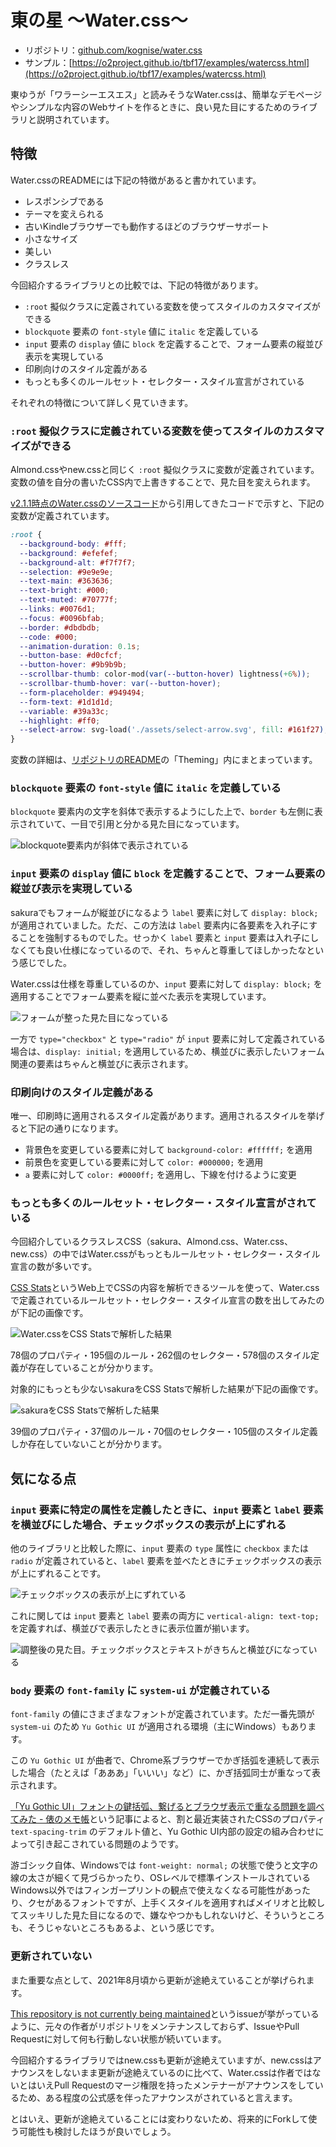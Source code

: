 # 東の星 ～Water.css～

- リポジトリ：[github.com/kognise/water.css](https://github.com/kognise/water.css)
- サンプル：[https://o2project.github.io/tbf17/examples/watercss.html](https://o2project.github.io/tbf17/examples/watercss.html)

東ゆうが「ワラーシーエスエス」と読みそうなWater.cssは、簡単なデモページやシンプルな内容のWebサイトを作るときに、良い見た目にするためのライブラリと説明されています。

## 特徴

Water.cssのREADMEには下記の特徴があると書かれています。

- レスポンシブである
- テーマを変えられる
- 古いKindleブラウザーでも動作するほどのブラウザーサポート
- 小さなサイズ
- 美しい
- クラスレス

今回紹介するライブラリとの比較では、下記の特徴があります。

- `:root` 擬似クラスに定義されている変数を使ってスタイルのカスタマイズができる
- `blockquote` 要素の `font-style` 値に `italic` を定義している
- `input` 要素の `display` 値に `block` を定義することで、フォーム要素の縦並び表示を実現している
- 印刷向けのスタイル定義がある
- もっとも多くのルールセット・セレクター・スタイル宣言がされている

それぞれの特徴について詳しく見ていきます。

### `:root` 擬似クラスに定義されている変数を使ってスタイルのカスタマイズができる

Almond.cssやnew.cssと同じく `:root` 擬似クラスに変数が定義されています。変数の値を自分の書いたCSS内で上書きすることで、見た目を変えられます。

[v2.1.1時点のWater.cssのソースコード](https://github.com/kognise/water.css/blob/2.1.1/src/variables-light.css)から引用してきたコードで示すと、下記の変数が定義されています。

```css
:root {
  --background-body: #fff;
  --background: #efefef;
  --background-alt: #f7f7f7;
  --selection: #9e9e9e;
  --text-main: #363636;
  --text-bright: #000;
  --text-muted: #70777f;
  --links: #0076d1;
  --focus: #0096bfab;
  --border: #dbdbdb;
  --code: #000;
  --animation-duration: 0.1s;
  --button-base: #d0cfcf;
  --button-hover: #9b9b9b;
  --scrollbar-thumb: color-mod(var(--button-hover) lightness(+6%));
  --scrollbar-thumb-hover: var(--button-hover);
  --form-placeholder: #949494;
  --form-text: #1d1d1d;
  --variable: #39a33c;
  --highlight: #ff0;
  --select-arrow: svg-load('./assets/select-arrow.svg', fill: #161f27);
}
```

変数の詳細は、[リポジトリのREADME](https://github.com/kognise/water.css?tab=readme-ov-file#theming)の「Theming」内にまとまっています。

### `blockquote` 要素の `font-style` 値に `italic` を定義している

`blockquote` 要素内の文字を斜体で表示するようにした上で、`border` も左側に表示されていて、一目で引用と分かる見た目になっています。

![blockquote要素内が斜体で表示されている](./images/east/blockquote_italic.png)

### `input` 要素の `display` 値に `block` を定義することで、フォーム要素の縦並び表示を実現している

sakuraでもフォームが縦並びになるよう `label` 要素に対して `display: block;` が適用されていました。ただ、この方法は `label` 要素内に各要素を入れ子にすることを強制するものでした。せっかく `label` 要素と `input` 要素は入れ子にしなくても良い仕様になっているので、それ、ちゃんと尊重してほしかったなという感じでした。

Water.cssは仕様を尊重しているのか、`input` 要素に対して `display: block;` を適用することでフォーム要素を縦に並べた表示を実現しています。

![フォームが整った見た目になっている](./images/east/form.png)

一方で `type="checkbox"` と `type="radio"` が `input` 要素に対して定義されている場合は、`display: initial;` を適用しているため、横並びに表示したいフォーム関連の要素はちゃんと横並びに表示されます。

### 印刷向けのスタイル定義がある

唯一、印刷時に適用されるスタイル定義があります。適用されるスタイルを挙げると下記の通りになります。

- 背景色を変更している要素に対して `background-color: #ffffff;` を適用
- 前景色を変更している要素に対して `color: #000000;` を適用
- `a` 要素に対して `color: #0000ff;` を適用し、下線を付けるように変更

### もっとも多くのルールセット・セレクター・スタイル宣言がされている

今回紹介しているクラスレスCSS（sakura、Almond.css、Water.css、new.css）の中ではWater.cssがもっともルールセット・セレクター・スタイル宣言の数が多いです。

[CSS Stats](https://cssstats.com/)というWeb上でCSSの内容を解析できるツールを使って、Water.cssで定義されているルールセット・セレクター・スタイル宣言の数を出してみたのが下記の画像です。

![Water.cssをCSS Statsで解析した結果](./images/east/water_cssstats.png)

78個のプロパティ・195個のルール・262個のセレクター・578個のスタイル定義が存在していることが分かります。

対象的にもっとも少ないsakuraをCSS Statsで解析した結果が下記の画像です。

![sakuraをCSS Statsで解析した結果](./images/east/sakura_cssstats.png)

39個のプロパティ・37個のルール・70個のセレクター・105個のスタイル定義しか存在していないことが分かります。

## 気になる点

### `input` 要素に特定の属性を定義したときに、`input` 要素と `label` 要素を横並びにした場合、チェックボックスの表示が上にずれる

他のライブラリと比較した際に、`input` 要素の `type` 属性に `checkbox` または `radio` が定義されていると、`label` 要素を並べたときにチェックボックスの表示が上にずれることです。

![チェックボックスの表示が上にずれている](./images/east/input_checkbox_label.png)

これに関しては `input` 要素と `label` 要素の両方に `vertical-align: text-top;` を定義すれば、横並びで表示したときに表示位置が揃います。

![調整後の見た目。チェックボックスとテキストがきちんと横並びになっている](./images/east/checkbox_and_text_align.png)

### `body` 要素の `font-family` に `system-ui` が定義されている

`font-family` の値にさまざまなフォントが定義されています。ただ一番先頭が `system-ui` のため `Yu Gothic UI` が適用される環境（主にWindows）もあります。

この `Yu Gothic UI` が曲者で、Chrome系ブラウザーでかぎ括弧を連続して表示した場合（たとえば「あああ」「いいい」など）に、かぎ括弧同士が重なって表示されます。

[「Yu Gothic UI」フォントの鍵括弧、繋げるとブラウザ表示で重なる問題を調べてみた - 俵のメモ帳](https://tawara-memo.hatenablog.com/entry/2024/10/12/174432)という記事によると、割と最近実装されたCSSのプロパティ `text-spacing-trim` のデフォルト値と、Yu Gothic UI内部の設定の組み合わせによって引き起こされている問題のようです。

游ゴシック自体、Windowsでは `font-weight: normal;` の状態で使うと文字の線の太さが細くて見づらかったり、OSレベルで標準インストールされているWindows以外ではフィンガープリントの観点で使えなくなる可能性があったり、クセがあるフォントですが、上手くスタイルを適用すればメイリオと比較してスッキリした見た目になるので、嫌なやつかもしれないけど、そういうところも、そうじゃないところもあるよ、という感じです。

### 更新されていない

また重要な点として、2021年8月頃から更新が途絶えていることが挙げられます。

[This repository is not currently being maintained](https://github.com/kognise/water.css/issues/351)というissueが挙がっているように、元々の作者がリポジトリをメンテナンスしておらず、IssueやPull Requestに対して何も行動しない状態が続いています。

今回紹介するライブラリではnew.cssも更新が途絶えていますが、new.cssはアナウンスをしないまま更新が途絶えているのに比べて、Water.cssは作者ではないとはいえPull Requestのマージ権限を持ったメンテナーがアナウンスをしているため、ある程度の公式感を伴ったアナウンスがされていると言えます。

とはいえ、更新が途絶えていることには変わりないため、将来的にForkして使う可能性も検討したほうが良いでしょう。
